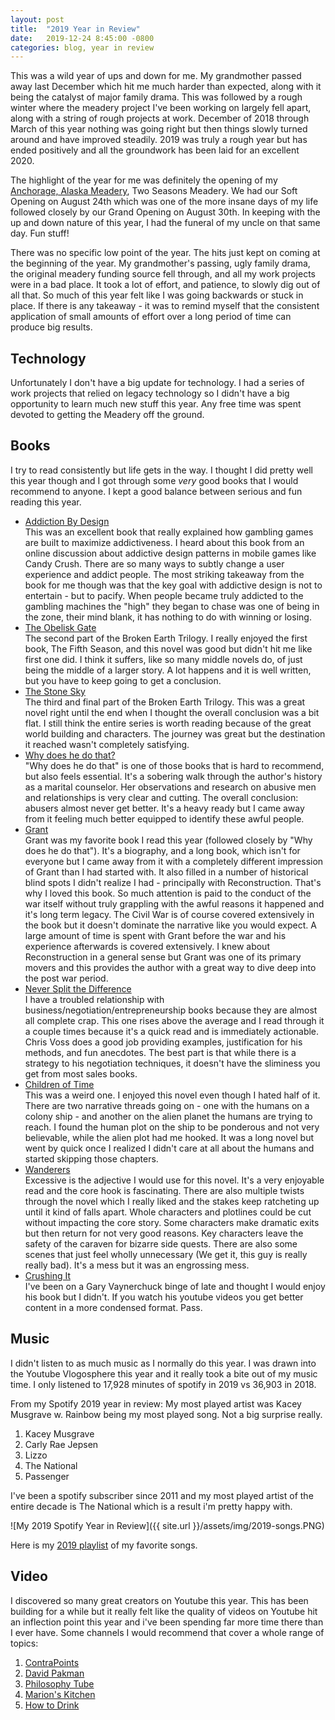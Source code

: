```yaml
---
layout: post
title:  "2019 Year in Review"
date:   2019-12-24 8:45:00 -0800
categories: blog, year in review
---
```


This was a wild year of ups and down for me. My grandmother passed away last December which hit me much harder than expected, along with it being the catalyst of major family drama. This was followed by a rough winter where the meadery project I've been working on largely fell apart, along with a string of rough projects at work. December of 2018 through March of this year nothing was going right but then things slowly turned around and have improved steadily. 2019 was truly a rough year but has ended positively and all the groundwork has been laid for an excellent 2020.

The highlight of the year for me was definitely the opening of my [Anchorage, Alaska Meadery](http://twoseasonsmead.com/ "Two Seasons Meadery"), Two Seasons Meadery. We had our Soft Opening on August 24th which was one of the more insane days of my life followed closely by our Grand Opening on August 30th. In keeping with the up and down nature of this year, I had the funeral of my uncle on that same day. Fun stuff!

There was no specific low point of the year. The hits just kept on coming at the beginning of the year. My grandmother's passing, ugly family drama, the original meadery funding source fell through, and all my work projects were in a bad place. It took a lot of effort, and patience, to slowly dig out of all that.
So much of this year felt like I was going backwards or stuck in place. If there is any takeaway - it was to remind myself that the consistent application of small amounts of effort over a long period of time can produce big results.

## Technology

Unfortunately I don't have a big update for technology. I had a series of work projects that relied on legacy technology so I didn't have a big opportunity to learn much new stuff this year. Any free time was spent devoted to getting the Meadery off the ground.

## Books

I try to read consistently but life gets in the way. I thought I did pretty well this year though and I got through some *very* good books that I would recommend to anyone. I kept a good balance between serious and fun reading this year.

* [Addiction By Design](https://www.natashadowschull.org/addiction-by-design/)  
This was an excellent book that really explained how gambling games are built to maximize addictiveness. I heard about this book from an online discussion about addictive design patterns in mobile games like Candy Crush. There are so many ways to subtly change a user experience and addict people. The most striking takeaway from the book for me though was that the key goal with addictive design is not to entertain - but to pacify. When people became truly addicted to the gambling machines the "high" they began to chase was one of being in the zone, their mind blank, it has nothing to do with winning or losing.
* [The Obelisk Gate](http://nkjemisin.com/books/book-two-the-obelisk-gate/)  
The second part of the Broken Earth Trilogy. I really enjoyed the first book, The Fifth Season, and this novel was good but didn't hit me like first one did. I think it suffers, like so many middle novels do, of just being the middle of a larger story. A lot happens and it is well written, but you have to keep going to get a conclusion.
* [The Stone Sky](http://nkjemisin.com/books/the-stone-sky/)  
The third and final part of the Broken Earth Trilogy. This was a great novel right until the end when I thought the overall conclusion was a bit flat. I still think the entire series is worth reading because of the great world building and characters. The journey was great but the destination it reached wasn't completely satisfying.
* [Why does he do that?](http://lundybancroft.com/books/)  
"Why does he do that" is one of those books that is hard to recommend, but also feels essential. It's a sobering walk through the author's history as a marital counselor. Her observations and research on abusive men and relationships is very clear and cutting. The overall conclusion: abusers almost never get better. It's a heavy ready but I came away from it feeling much better equipped to identify these awful people.
* [Grant](https://en.wikipedia.org/wiki/Grant_(book))  
Grant was my favorite book I read this year (followed closely by "Why does he do that"). It's a biography, and a long book, which isn't for everyone but I came away from it with a completely different impression of Grant than I had started with. It also filled in a number of historical blind spots I didn't realize I had - principally with Reconstruction.
That's why I loved this book. So much attention is paid to the conduct of the war itself without truly grappling with the awful reasons it happened and it's long term legacy. The Civil War is of course covered extensively in the book but it doesn't dominate the narrative like you would expect. A large amount of time is spent with Grant before the war and his experience afterwards is covered extensively. I knew about Reconstruction in a general sense but Grant was one of its primary movers and this provides the author with a great way to dive deep into the post war period.
* [Never Split the Difference](https://www.blackswanltd.com/)  
I have a troubled relationship with business/negotiation/entrepreneurship books because they are almost all complete crap. This one rises above the average and I read through it a couple times because it's a quick read and is immediately actionable. Chris Voss does a good job providing examples, justification for his methods, and fun anecdotes. The best part is that while there is a strategy to his negotiation techniques, it doesn't have the sliminess you get from most sales books.
* [Children of Time](https://www.amazon.com/dp/B07DN8BQMD/)  
This was a weird one. I enjoyed this novel even though I hated half of it. There are two narrative threads going on - one with the humans on a colony ship - and another on the alien planet the humans are trying to reach. I found the human plot on the ship to be ponderous and not very believable, while the alien plot had me hooked. It was a long novel but went by quick once I realized I didn't care at all about the humans and started skipping those chapters.
* [Wanderers](https://www.amazon.com/dp/B07JD1CH2H/)  
Excessive is the adjective I would use for this novel. It's a very enjoyable read and the core hook is fascinating. There are also multiple twists through the novel which I really liked and the stakes keep ratcheting up until it kind of falls apart. Whole characters and plotlines could be cut without impacting the core story. Some characters make dramatic exits but then return for not very good reasons. Key characters leave the safety of the caraven for bizarre side quests. There are also some scenes that just feel wholly unnecessary (We get it, this guy is really really bad). It's a mess but it was an engrossing mess.
* [Crushing It](https://www.amazon.com/dp/B072DV2GHG/)  
I've been on a Gary Vaynerchuck binge of late and thought I would enjoy his book but I didn't. If you watch his youtube videos you get better content in a more condensed format. Pass.

## Music

I didn't listen to as much music as I normally do this year. I was drawn into the Youtube Vlogosphere this year and it really took a bite out of my music time. I only listened to 17,928 minutes of spotify in 2019 vs 36,903 in 2018. 

From my Spotify 2019 year in review:
My most played artist was Kacey Musgrave w. Rainbow being my most played song. Not a big surprise really.

1. Kacey Musgrave
2. Carly Rae Jepsen
3. Lizzo
4. The National
5. Passenger

I've been a spotify subscriber since 2011 and my most played artist of the entire decade is The National which is a result i'm pretty happy with.

![My 2019 Spotify Year in Review]({{ site.url }}/assets/img/2019-songs.PNG)

Here is my [2019 playlist](https://open.spotify.com/playlist/6JCqz0E1TFzTjNgU467ggI?si=qYT2dXKPSUiz_1ai4vYXXA) of my favorite songs.

## Video

I discovered so many great creators on Youtube this year. This has been building for a while but it really felt like the quality of videos on Youtube hit an inflection point this year and i've been spending far more time there than I ever have. Some channels I would recommend that cover a whole range of topics:

1. [ContraPoints](https://www.youtube.com/channel/UCNvsIonJdJ5E4EXMa65VYpA)
2. [David Pakman](https://www.youtube.com/channel/UCvixJtaXuNdMPUGdOPcY8Ag)
3. [Philosophy Tube](https://www.youtube.com/user/thephilosophytube)
4. [Marion's Kitchen](https://www.youtube.com/channel/UCN1h109PDDp_wYIFsoWmZrQ)
5. [How to Drink](https://www.youtube.com/channel/UCioZY1p0bZ4Xt-yodw8_cBQ)

